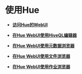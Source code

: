 # 使用Hue<a name="ZH-CN_TOPIC_0058048514"></a>

-   **[访问Hue的WebUI](访问Hue的WebUI.md)**  

-   **[在Hue WebUI使用HiveQL编辑器](在Hue-WebUI使用HiveQL编辑器.md)**  

-   **[在Hue WebUI使用元数据浏览器](在Hue-WebUI使用元数据浏览器.md)**  

-   **[在Hue WebUI使用文件浏览器](在Hue-WebUI使用文件浏览器.md)**  

-   **[在Hue WebUI使用作业浏览器](在Hue-WebUI使用作业浏览器.md)**  


